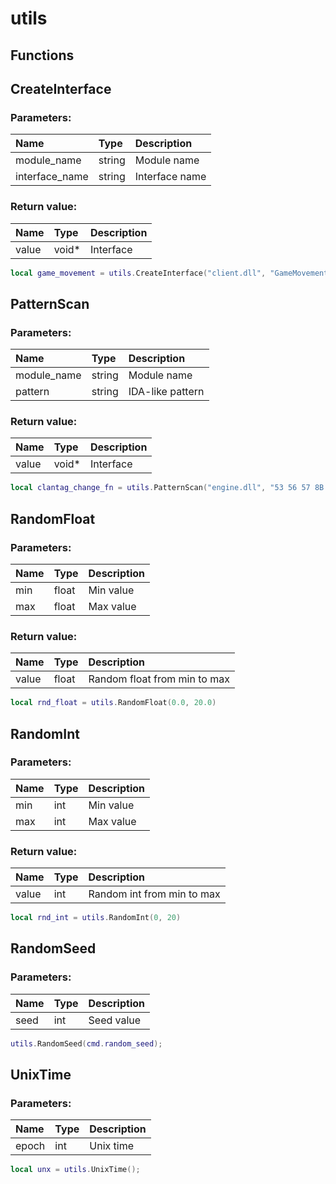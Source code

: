 # utils

## Functions

## CreateInterface

### Parameters:

| Name | Type | Description |
| :--- | :--- | :--- |
| module\_name | string | Module name |
| interface\_name | string | Interface name |

### Return value:

| Name | Type | Description |
| :--- | :--- | :--- |
| value | void\* | Interface |

```lua
local game_movement = utils.CreateInterface("client.dll", "GameMovement001")
```

## PatternScan

### Parameters:

| Name | Type | Description |
| :--- | :--- | :--- |
| module\_name | string | Module name |
| pattern | string | IDA-like pattern |

### Return value:

| Name | Type | Description |
| :--- | :--- | :--- |
| value | void\* | Interface |

```lua
local clantag_change_fn = utils.PatternScan("engine.dll", "53 56 57 8B DA 8B F9 FF 15")
```

## RandomFloat

### Parameters:

| Name | Type | Description |
| :--- | :--- | :--- |
| min | float | Min value |
| max | float | Max value |

### Return value:

| Name | Type | Description |
| :--- | :--- | :--- |
| value | float | Random float from min to max |

```lua
local rnd_float = utils.RandomFloat(0.0, 20.0)
```

## RandomInt

### Parameters:

| Name | Type | Description |
| :--- | :--- | :--- |
| min | int | Min value |
| max | int | Max value |

### Return value:

| Name | Type | Description |
| :--- | :--- | :--- |
| value | int | Random int from min to max |

```lua
local rnd_int = utils.RandomInt(0, 20)
```

## RandomSeed

### Parameters:

| Name | Type | Description |
| :--- | :--- | :--- |
| seed | int | Seed value |

```lua
utils.RandomSeed(cmd.random_seed);
```

## UnixTime

### Parameters:

| Name | Type | Description |
| :--- | :--- | :--- |
| epoch | int | Unix time |

```lua
local unx = utils.UnixTime();
```
